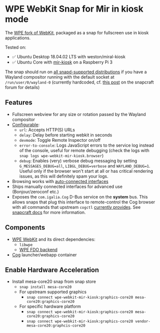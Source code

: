 # WPE WebKit Snap for Mir in kiosk mode

The [WPE fork of WebKit](https://wpewebkit.org), packaged as a snap for fullscreen use in kiosk applications.

Tested on:

- ✅ Ubuntu Desktop 18.04.02 LTS with weston/miral-kiosk
- ✅ Ubuntu Core with [mir-kiosk](https://snapcraft.io/mir-kiosk) on a Raspberry Pi 3

The snap should run on [all snapd-supported distributions](https://docs.snapcraft.io/installing-snapd/6735) if you have a Wayland compositor running with the default socket at `/run/user/0/wayland-0` (currently hardcoded, cf. [this post](https://forum.snapcraft.io/t/cross-post-chromium-mir-kiosk-in-portrait-mode-rotated-mir-kiosk-layout/8175/11) on the snapcraft forum for details)

## Features

- Fullscreen webview for any size or rotation passed by the Wayland compositor
- [Configurable](https://docs.snapcraft.io/configuration-in-snaps/510):
  - `url`: Accepts HTTP(S) URLs
  - `delay`: Delay before starting webkit in seconds
  - `devmode`: Toggle Remote Inspector on/off
  - `error-to-console`: Logs JavaScript errors to the service log instead of the console, useful for remote debugging (check the logs with `snap logs wpe-webkit-mir-kiosk.browser`)
  - `debug`: Enables (very) verbose debug messaging by setting `G_MESSAGES_DEBUG=all`, `LIBGL_DEBUG=verbose` and `WAYLAND_DEBUG=1`. Useful only if the browser won't start at all or has critical rendering issues, as this will definitely spam your logs.
- Browsing works with [auto-connected interfaces](https://docs.snapcraft.io/interface-management/6154)
- Ships manually connected interfaces for advanced use (Bonjour/zeroconf etc.)
- Exposes the `com.igalia.Cog` D-Bus service on the **system** bus. This allows snaps that plug this interface to remote-control the Cog browser with all commands that upstream `cogctl` [currently provides](https://github.com/Igalia/cog/blob/31d9d6a77717c4f4686f915f6df441f8dfcb2fba/cogctl.c#L256). See [snapcraft docs](https://snapcraft.io/docs/dbus-interface) for more information.

## Components

- [WPE WebKit](https://wpewebkit.org) and its direct dependencies:
  - `libwpe`
  - [WPE FDO backend](https://github.com/Igalia/WPEBackend-fdo)
- [Cog](https://github.com/Igalia/cog) launcher/webapp container

## Enable Hardware Acceleration

- Install mesa-core20 snap from snap store
  - `snap install mesa-core20` 
  - For upstream supported graphics
    - `snap connect wpe-webkit-mir-kiosk:graphics-core20 mesa-core20:graphics-core20`
  - For specific hardware platform
    - `snap connect wpe-webkit-mir-kiosk:graphics-core20 mesa-core20:graphics-core20`
    - `snap connect wpe-webkit-mir-kiosk:graphics-core20 vendor-mesa-core20:graphcis-core20`
